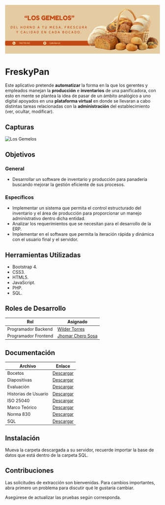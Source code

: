 ![FreskyPan Software ERP](img/panaderia.png)

# FreskyPan

Este aplicativo pretende **automatizar** la forma en la que los gerentes y empleados manejan la **producción** e **inventarios** de una panificadora, con esto en mente se plantea la idea de pasar de un ámbito analógico a uno digital apoyados en una **plataforma virtual** en donde se llevaran a cabo distintas tareas relacionadas con la **administración** del establecimiento (ver, ocultar, modificar).

## Capturas

![Los Gemelos](https://i.pinimg.com/564x/0a/e7/4d/0ae74d826a800c30ffb617363e5e6bb8.jpg)

## Objetivos

### General

- Desarrollar un software de inventario y producción para panadería
  buscando mejorar la gestión eficiente de sus procesos.

### Específicos

- Implementar un sistema que permita el control estructurado del
  inventario y el área de producción para proporcionar un manejo
  administrativo dentro dicha entidad.
- Analizar los requerimientos que se necesitan para el desarrollo de la
  ERP.
- Implementar en el software que permita la iteración rápida y dinámica
  con el usuario final y el servidor.

## Herramientas Utilizadas

- Bootstrap 4.
- CSS3.
- HTML5.
- JavaScript.
- PHP.
- SQL.

## Roles de Desarrollo

| Rol                  | Asignado                                              |
| -------------------- | ----------------------------------------------------- |
| Programador Backend  | [Wilder Torres](https://github.com/wilderTorres18)    |
| Programador Frontend | [Jhomar Chero Sosa](https://github.com/Jhomar-Alexis) |

## Documentación

| Archivo              | Enlace                                                                                            |
| -------------------- | ------------------------------------------------------------------------------------------------- |
| Bocetos              | [Descargar](https://drive.google.com/drive/folders/1-9OAr7iJVqql0uvNTpbnihSJ-nz-91gB?usp=sharing) |
| Diapositivas         | [Descargar](https://drive.google.com/drive/folders/1UcpOuH4Ig02_zBZ58njj2i7Y7ZdBx4yZ?usp=sharing) |
| Evaluación           | [Descargar](https://drive.google.com/drive/folders/1MaN727ayfZcXXdlHrd4I_LggYYD6ewMe?usp=sharing) |
| Historias de Usuario | [Descargar](https://drive.google.com/drive/folders/1hYHAMaa1GCWaSr0Ytax4328zEi3MyxdF?usp=sharing) |
| ISO 25040            | [Descargar](https://drive.google.com/drive/folders/1cNY4as9KmAOfAp0HZJa7Yv08AFAYHv7c?usp=sharing) |
| Marco Teórico        | [Descargar](https://drive.google.com/drive/folders/1ykSK8njpL9b60qncs6gUnVeyCcHS8Dt-?usp=sharing) |
| Norma 830            | [Descargar](https://drive.google.com/drive/folders/1UbmYFZYbN1mwKJ74XNt3h6MD1XdpoUQ8?usp=sharing) |
| SQL                  | [Descargar](https://drive.google.com/drive/folders/1eqf0Vdiv5qRVm69MFLSyV1kNHUGOiBG9?usp=sharing) |

## Instalación

Mueva la carpeta descargada a su servidor, recuerde importar la base de datos que está dentro de la carpeta SQL.

## Contribuciones

Las solicitudes de extracción son bienvenidas. Para cambios importantes, abra primero un problema para discutir qué le gustaría cambiar.

Asegúrese de actualizar las pruebas según corresponda.
